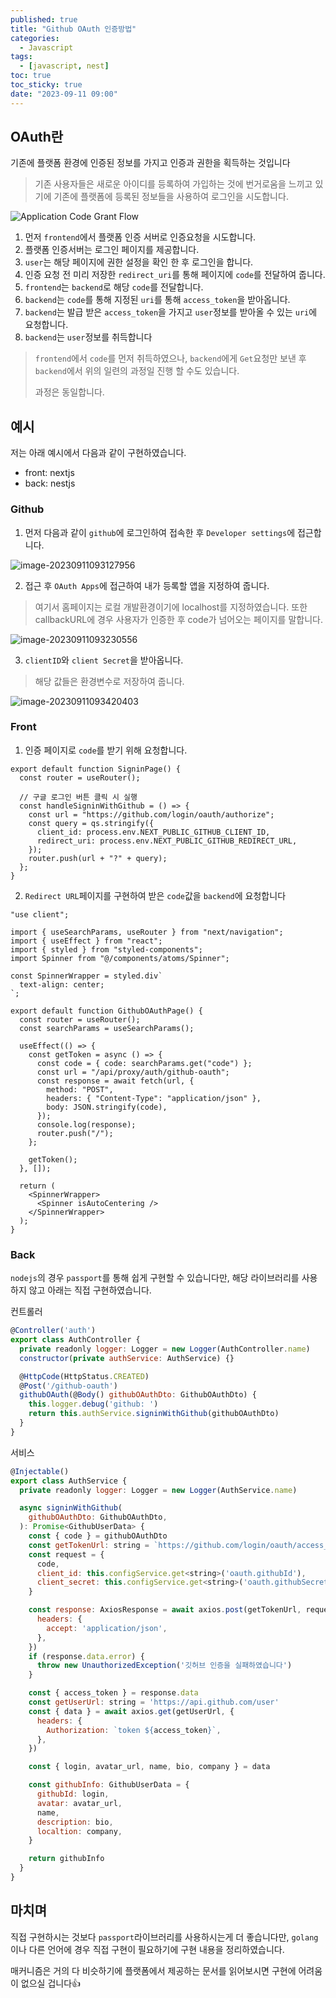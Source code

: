 ```yaml
---
published: true
title: "Github OAuth 인증방법"
categories:
  - Javascript
tags:
  - [javascript, nest]
toc: true
toc_sticky: true
date: "2023-09-11 09:00"
---
```


## OAuth란

기존에 플랫폼 환경에 인증된 정보를 가지고 인증과 권한을 획득하는 것입니다

> 기존 사용자들은 새로운 아이디를 등록하여 가입하는 것에 번거로움을 느끼고 있기에 기존에 플랫폼에 등록된 정보들을 사용하여 로그인을 시도합니다.

![Application Code Grant Flow](https://www.kmaschta.me/content/github-oauth-authentication-without-server/authorization_code_grant.png)

1. 먼저 `frontend`에서 플랫폼 인증 서버로 인증요청을 시도합니다.
2. 플랫폼 인증서버는 로그인 페이지를 제공합니다.
3. `user`는 해당 페이지에 권한 설정을 확인 한 후 로그인을 합니다.
4. 인증 요청 전 미리 저장한 `redirect_uri`를 통해 페이지에 `code`를 전달하여 줍니다.
5. `frontend`는 `backend`로 해당 `code`를 전달합니다.
6. `backend`는 `code`를 통해 지정된 `uri`를 통해 `access_token`을 받아옵니다.
7. `backend`는 발급 받은 `access_token`을 가지고 `user`정보를 받아올 수 있는 `uri`에 요청합니다.
8. `backend`는 `user`정보를 취득합니다

> `frontend`에서 `code`를 먼저 취득하였으나, `backend`에게 `Get`요청만 보낸 후 `backend`에서 위의 일련의 과정일 진행 할 수도 있습니다.
>
> 과정은 동일합니다.

## 예시

저는 아래 예시에서 다음과 같이 구현하였습니다.

- front: nextjs
- back: nestjs

### Github

1. 먼저 다음과 같이 `github`에 로그인하여 접속한 후 `Developer settings`에 접근합니다.

![image-20230911093127956](../../../assets/images/posts/2023-09-11-post-oauth2/image-20230911093127956.png)

2. 접근 후 `OAuth Apps`에 접근하여 내가 등록할 앱을 지정하여 줍니다.

> 여기서 홈페이지는 로컬 개발환경이기에 localhost를 지정하였습니다. 또한 callbackURL에 경우 사용자가 인증한 후 code가 넘어오는 페이지를 말합니다.

![image-20230911093230556](../../../assets/images/posts/2023-09-11-post-oauth2/image-20230911093230556.png)

3. `clientID`와 `client Secret`을 받아옵니다.

> 해당 값들은 환경변수로 저장하여 줍니다.

![image-20230911093420403](../../../assets/images/posts/2023-09-11-post-oauth2/image-20230911093420403.png)

### Front

1. 인증 페이지로 `code`를 받기 위해 요청합니다.

```tsx
export default function SigninPage() {
  const router = useRouter();

  // 구글 로그인 버튼 클릭 시 실행
  const handleSigninWithGithub = () => {
    const url = "https://github.com/login/oauth/authorize";
    const query = qs.stringify({
      client_id: process.env.NEXT_PUBLIC_GITHUB_CLIENT_ID,
      redirect_uri: process.env.NEXT_PUBLIC_GITHUB_REDIRECT_URL,
    });
    router.push(url + "?" + query);
  };
}
```

2. `Redirect URL`페이지를 구현하여 받은 `code`값을 `backend`에 요청합니다

```tsx
"use client";

import { useSearchParams, useRouter } from "next/navigation";
import { useEffect } from "react";
import { styled } from "styled-components";
import Spinner from "@/components/atoms/Spinner";

const SpinnerWrapper = styled.div`
  text-align: center;
`;

export default function GithubOAuthPage() {
  const router = useRouter();
  const searchParams = useSearchParams();

  useEffect(() => {
    const getToken = async () => {
      const code = { code: searchParams.get("code") };
      const url = "/api/proxy/auth/github-oauth";
      const response = await fetch(url, {
        method: "POST",
        headers: { "Content-Type": "application/json" },
        body: JSON.stringify(code),
      });
      console.log(response);
      router.push("/");
    };

    getToken();
  }, []);

  return (
    <SpinnerWrapper>
      <Spinner isAutoCentering />
    </SpinnerWrapper>
  );
}
```

### Back

`nodejs`의 경우 `passport`를 통해 쉽게 구현할 수 있습니다만, 해당 라이브러리를 사용하지 않고 아래는 직접 구현하였습니다.

컨트롤러

```js
@Controller('auth')
export class AuthController {
  private readonly logger: Logger = new Logger(AuthController.name)
  constructor(private authService: AuthService) {}

  @HttpCode(HttpStatus.CREATED)
  @Post('/github-oauth')
  githubOAuth(@Body() githubOAuthDto: GithubOAuthDto) {
    this.logger.debug('github: ')
    return this.authService.signinWithGithub(githubOAuthDto)
  }
}
```

서비스

```js
@Injectable()
export class AuthService {
  private readonly logger: Logger = new Logger(AuthService.name)

  async signinWithGithub(
    githubOAuthDto: GithubOAuthDto,
  ): Promise<GithubUserData> {
    const { code } = githubOAuthDto
    const getTokenUrl: string = `https://github.com/login/oauth/access_token`
    const request = {
      code,
      client_id: this.configService.get<string>('oauth.githubId'),
      client_secret: this.configService.get<string>('oauth.githubSecret'),
    }

    const response: AxiosResponse = await axios.post(getTokenUrl, request, {
      headers: {
        accept: 'application/json',
      },
    })
    if (response.data.error) {
      throw new UnauthorizedException('깃허브 인증을 실패하였습니다')
    }

    const { access_token } = response.data
    const getUserUrl: string = 'https://api.github.com/user'
    const { data } = await axios.get(getUserUrl, {
      headers: {
        Authorization: `token ${access_token}`,
      },
    })

    const { login, avatar_url, name, bio, company } = data

    const githubInfo: GithubUserData = {
      githubId: login,
      avatar: avatar_url,
      name,
      description: bio,
      localtion: company,
    }

    return githubInfo
  }
}
```

## 마치며

직접 구현하시는 것보다 `passport`라이브러리를 사용하시는게 더 좋습니다만, `golang`이나 다른 언어에 경우 직접 구현이 필요하기에 구현 내용을 정리하였습니다.

매커니즘은 거의 다 비슷하기에 플랫폼에서 제공하는 문서를 읽어보시면 구현에 어려움이 없으실 겁니다👍
